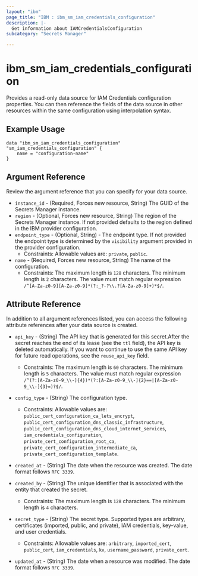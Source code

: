 ```yaml
---
layout: "ibm"
page_title: "IBM : ibm_sm_iam_credentials_configuration"
description: |-
  Get information about IAMCredentialsConfiguration
subcategory: "Secrets Manager"

---
```


# ibm_sm_iam_credentials_configuration

Provides a read-only data source for IAM Credentials configuration properties. You can then reference the fields of the data source in other resources within the same configuration using interpolation syntax.

## Example Usage

```hcl
data "ibm_sm_iam_credentials_configuration" "sm_iam_credentials_configuration" {
	name = "configuration-name"
}
```

## Argument Reference

Review the argument reference that you can specify for your data source.

* `instance_id` - (Required, Forces new resource, String) The GUID of the Secrets Manager instance.
* `region` - (Optional, Forces new resource, String) The region of the Secrets Manager instance. If not provided defaults to the region defined in the IBM provider configuration.
* `endpoint_type` - (Optional, String) - The endpoint type. If not provided the endpoint type is determined by the `visibility` argument provided in the provider configuration.
  * Constraints: Allowable values are: `private`, `public`.
* `name` - (Required, Forces new resource, String) The name of the configuration.
  * Constraints: The maximum length is `128` characters. The minimum length is `2` characters. The value must match regular expression `/^[A-Za-z0-9][A-Za-z0-9]*(?:_?-?\\.?[A-Za-z0-9]+)*$/`.

## Attribute Reference

In addition to all argument references listed, you can access the following attribute references after your data source is created.

* `api_key` - (String) The API key that is generated for this secret.After the secret reaches the end of its lease (see the `ttl` field), the API key is deleted automatically. If you want to continue to use the same API key for future read operations, see the `reuse_api_key` field.
  * Constraints: The maximum length is `60` characters. The minimum length is `5` characters. The value must match regular expression `/^(?:[A-Za-z0-9_\\-]{4})*(?:[A-Za-z0-9_\\-]{2}==|[A-Za-z0-9_\\-]{3}=)?$/`.

* `config_type` - (String) The configuration type.
  * Constraints: Allowable values are: `public_cert_configuration_ca_lets_encrypt`, `public_cert_configuration_dns_classic_infrastructure`, `public_cert_configuration_dns_cloud_internet_services`, `iam_credentials_configuration`, `private_cert_configuration_root_ca`, `private_cert_configuration_intermediate_ca`, `private_cert_configuration_template`.

* `created_at` - (String) The date when the resource was created. The date format follows `RFC 3339`.

* `created_by` - (String) The unique identifier that is associated with the entity that created the secret.
  * Constraints: The maximum length is `128` characters. The minimum length is `4` characters.

* `secret_type` - (String) The secret type. Supported types are arbitrary, certificates (imported, public, and private), IAM credentials, key-value, and user credentials.
  * Constraints: Allowable values are: `arbitrary`, `imported_cert`, `public_cert`, `iam_credentials`, `kv`, `username_password`, `private_cert`.

* `updated_at` - (String) The date when a resource was modified. The date format follows `RFC 3339`.

